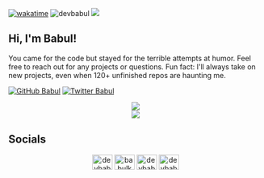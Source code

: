 [![wakatime](https://wakatime.com/badge/user/18a55e97-f175-44d4-b269-5e148339a0d8.svg)](https://wakatime.com/@18a55e97-f175-44d4-b269-5e148339a0d8)
<img src="https://komarev.com/ghpvc/?username=devbabul&label=Profile%20views&color=0e75b6&style=flat" alt="devbabul" />
<img src="https://aioucafe.github.io/img/preview.jpg">
<h2>Hi, I'm Babul!</h2>
<p>
  You came for the code but stayed for the terrible attempts at humor. Feel free to reach out for any projects or questions. Fun fact: I'll always take on new projects, even when 120+ unfinished repos are haunting me. 
</em></p>

[![GitHub Babul](https://img.shields.io/github/followers/devbabul?label=follow&style=social)](https://github.com/devbabul)
[![Twitter Babul](https://img.shields.io/twitter/follow/babulkhan992o?label=Follow)](https://twitter.com/babulkhan992o)


<p align="center">
  <img src="https://github-readme-stats.vercel.app/api?username=devbabul&show_icons=true&title_color=fff&icon_color=79ff97&text_color=9f9f9f&bg_color=151515"/>

  <br>
  <a href="https://skillicons.dev">
    <img src="https://skillicons.dev/icons?i=cs,cpp,docker,dotnet,azure,git,github,githubactions,gitlab,haskell,md,lua,py,reactivex,regex,rust,visualstudio,vscode&theme=dark&perline=9" />
  </a>
</p>

## Socials
<div align="center">
<a href="https://wa.me/923483295716" target="_blank"><img align="center" src="https://github.com/rahuldkjain/github-profile-readme-generator/raw/master/src/images/icons/Social/whatsapp.svg" alt="devbabul" height="30" width="40" /></a>
<a href="https://linkedin.com/in/babulkhan" target="_blank"><img align="center" src="https://raw.githubusercontent.com/rahuldkjain/github-profile-readme-generator/master/src/images/icons/Social/linked-in-alt.svg" alt="babulkhan" height="30" width="40" /></a>
<a href="https://facebook.com/devbabulkhan" target="_blank"><img align="center" src="https://github.com/rahuldkjain/github-profile-readme-generator/raw/master/src/images/icons/Social/facebook.svg" alt="devbabulkhan" height="30" width="40" /></a>
<a href="https://instagram.com/devbabulkhan" target="_blank"><img align="center" src="https://github.com/rahuldkjain/github-profile-readme-generator/raw/master/src/images/icons/Social/instagram.svg" alt="devbabulkhan" height="30" width="40" /></a>
  </div>
